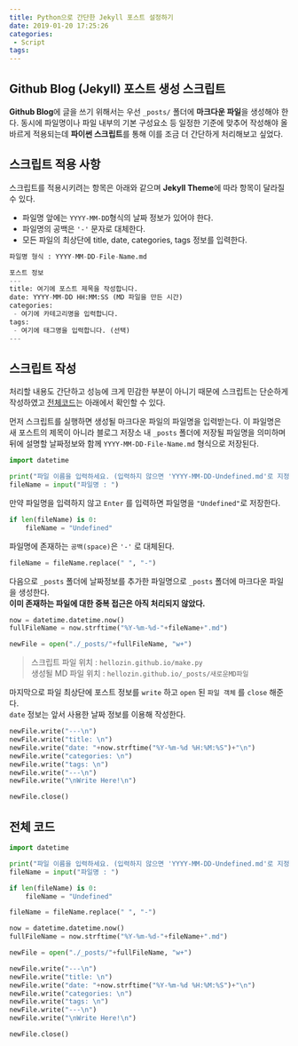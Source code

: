 ```yaml
---
title: Python으로 간단한 Jekyll 포스트 설정하기
date: 2019-01-20 17:25:26
categories: 
 - Script
tags: 
---
```


## Github Blog (Jekyll) 포스트 생성 스크립트

**Github Blog**에 글을 쓰기 위해서는 우선 `_posts/` 폴더에 **마크다운 파일**을 생성해야 한다. 동시에 파일명이나 파일 내부의 기본 구성요소 등 일정한 기준에 맞추어 작성해야 올바르게 적용되는데 **파이썬 스크립트**를 통해 이를 조금 더 간단하게 처리해보고 싶었다.

<!-- more -->

## 스크립트 적용 사항

스크립트를 적용시키려는 항목은 아래와 같으며 **Jekyll Theme**에 따라 항목이 달라질 수 있다.

- 파일명 앞에는 `YYYY-MM-DD`형식의 날짜 정보가 있어야 한다.
- 파일명의 공백은 `'-'` 문자로 대체한다.
- 모든 파일의 최상단에 title, date, categories, tags 정보를 입력한다.

```python
파일명 형식 : YYYY-MM-DD-File-Name.md

포스트 정보
---
title: 여기에 포스트 제목을 작성합니다.
date: YYYY-MM-DD HH:MM:SS (MD 파일을 만든 시간)
categories:
 - 여기에 카테고리명을 입력합니다.
tags:
 - 여기에 태그명을 입력합니다. (선택)
---
```

## 스크립트 작성

처리할 내용도 간단하고 성능에 크게 민감한 부분이 아니기 때문에 스크립트는 단순하게 작성하였고 [전체코드](#전체-코드)는 아래에서 확인할 수 있다.

먼저 스크립트를 실행하면 생성될 마크다운 파일의 파일명을 입력받는다. 이 파일명은 새 포스트의 제목이 아니라 블로그 저장소 내 `_posts` 폴더에 저장될 파일명을 의미하며 뒤에 설명할 날짜정보와 함께 `YYYY-MM-DD-File-Name.md` 형식으로 저장된다.

```py
import datetime

print("파일 이름을 입력하세요. (입력하지 않으면 'YYYY-MM-DD-Undefined.md'로 지정됩니다.)")
fileName = input("파일명 : ")
```

만약 파일명을 입력하지 않고 `Enter` 를 입력하면 파일명을 `"Undefined"`로 저장한다.

```py
if len(fileName) is 0:
    fileName = "Undefined"
```

 파일명에 존재하는 `공백(space)`은 `'-'` 로 대체된다.

```python
fileName = fileName.replace(" ", "-")
```

다음으로 `_posts` 폴더에 날짜정보를 추가한 파일명으로 `_posts` 폴더에 마크다운 파일을 생성한다.  
**이미 존재하는 파일에 대한 중복 접근은 아직 처리되지 않았다.**

```python
now = datetime.datetime.now()
fullFileName = now.strftime("%Y-%m-%d-"+fileName+".md")

newFile = open("./_posts/"+fullFileName, "w+")
```

> 스크립트 파일 위치 : `hellozin.github.io/make.py`  
> 생성될 MD 파일 위치 : `hellozin.github.io/_posts/새로운MD파일`

마지막으로 파일 최상단에 포스트 정보를 `write` 하고 `open` 된 `파일 객체` 를 `close` 해준다.  
`date` 정보는 앞서 사용한 날짜 정보를 이용해 작성한다.

```python
newFile.write("---\n")
newFile.write("title: \n")
newFile.write("date: "+now.strftime("%Y-%m-%d %H:%M:%S")+"\n")
newFile.write("categories: \n")
newFile.write("tags: \n")
newFile.write("---\n")
newFile.write("\nWrite Here!\n")

newFile.close()
```

## 전체 코드

```python
import datetime

print("파일 이름을 입력하세요. (입력하지 않으면 'YYYY-MM-DD-Undefined.md'로 지정됩니다.)")
fileName = input("파일명 : ")

if len(fileName) is 0:
    fileName = "Undefined"

fileName = fileName.replace(" ", "-")

now = datetime.datetime.now()
fullFileName = now.strftime("%Y-%m-%d-"+fileName+".md")

newFile = open("./_posts/"+fullFileName, "w+")

newFile.write("---\n")
newFile.write("title: \n")
newFile.write("date: "+now.strftime("%Y-%m-%d %H:%M:%S")+"\n")
newFile.write("categories: \n")
newFile.write("tags: \n")
newFile.write("---\n")
newFile.write("\nWrite Here!\n")

newFile.close()
```